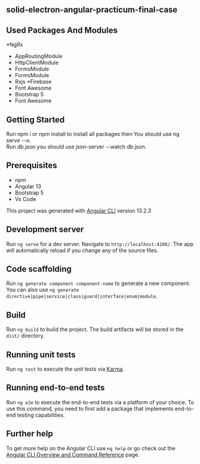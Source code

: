 ## solid-electron-angular-practicum-final-case

## Used Packages And Modules
*NgRx
* AppRoutingModule
* HttpClientModule
* FormsModule
* FormsModule
* Rxjs
*Firebase
* Font Awesome
* Bootstrap 5
* Font Awesome

## Getting Started
Run npm i or npm install to install all packages then You should use ng serve --o.<br>
Run db.json you should use json-server --watch db.json.

## Prerequisites
* npm
* Angular 13
* Bootstrap 5
* Vs Code

This project was generated with [Angular CLI](https://github.com/angular/angular-cli) version 13.2.3

## Development server

Run `ng serve` for a dev server. Navigate to `http://localhost:4200/`. The app will automatically reload if you change any of the source files.

## Code scaffolding

Run `ng generate component component-name` to generate a new component. You can also use `ng generate directive|pipe|service|class|guard|interface|enum|module`.

## Build

Run `ng build` to build the project. The build artifacts will be stored in the `dist/` directory.

## Running unit tests

Run `ng test` to execute the unit tests via [Karma](https://karma-runner.github.io).

## Running end-to-end tests

Run `ng e2e` to execute the end-to-end tests via a platform of your choice. To use this command, you need to first add a package that implements end-to-end testing capabilities.

## Further help

To get more help on the Angular CLI use `ng help` or go check out the [Angular CLI Overview and Command Reference](https://angular.io/cli) page.
